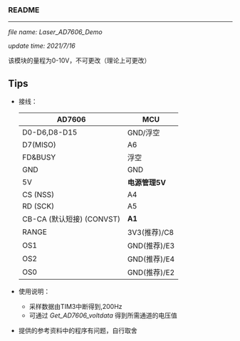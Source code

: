 ### README

***

*file name: Laser_AD7606_Demo* 

*update time: 2021/7/16*



该模块的量程为0-10V，不可更改（理论上可更改）

## Tips

* 接线：

  | AD7606                    | MCU            |
  | ------------------------- | -------------- |
  | D0-D6,D8-D15              | GND/浮空       |
  | D7(MISO)                  | A6             |
  | FD&BUSY                   | 浮空           |
  | GND                       | GND            |
  | 5V                        | **电源管理5V** |
  | CS (NSS)                  | A4             |
  | RD (SCK)                  | A5             |
  | CB-CA (默认短接) (CONVST) | **A1**         |
  | RANGE                     | 3V3(推荐)/C8   |
  | OS1                       | GND(推荐)/E3   |
  | OS2                       | GND(推荐)/E4   |
  | OS0                       | GND(推荐)/E2   |

* 使用说明：

  * 采样数据由TIM3中断得到,200Hz
  * 可通过 *Get_AD7606_voltdata* 得到所需通道的电压值

* 提供的参考资料中的程序有问题，自行取舍

